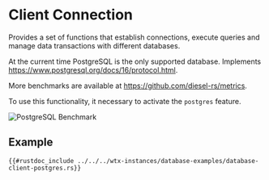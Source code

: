 
# Client Connection

Provides a set of functions that establish connections, execute queries and manage data transactions with different databases.

At the current time PostgreSQL is the only supported database. Implements <https://www.postgresql.org/docs/16/protocol.html>.

More benchmarks are available at <https://github.com/diesel-rs/metrics>.

To use this functionality, it necessary to activate the `postgres` feature.

![PostgreSQL Benchmark](https://i.imgur.com/vf2tYxY.jpeg)

## Example

```rust,edition2021,no_run
{{#rustdoc_include ../../../wtx-instances/database-examples/database-client-postgres.rs}}
```
